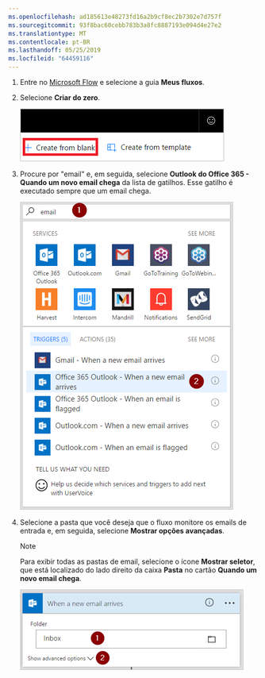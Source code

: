 ```yaml
---
ms.openlocfilehash: ad185613e48273fd16a2b9cf8ec2b7302e7d757f
ms.sourcegitcommit: 93f8bac60cebb783b3a8fc8887193e094d4e27e2
ms.translationtype: MT
ms.contentlocale: pt-BR
ms.lasthandoff: 05/25/2019
ms.locfileid: "64459116"
---
```

1. Entre no [Microsoft Flow](https://flow.microsoft.com) e selecione a guia **Meus fluxos**.
2. Selecione **Criar do zero**.
   
    ![fluxo em branco](media/email-triggers/email-triggers-create-blank.png)
3. Procure por "email" e, em seguida, selecione **Outlook do Office 365 - Quando um novo email chega** da lista de gatilhos. Esse gatilho é executado sempre que um email chega.
   
    ![gatilho de email](media/email-triggers/email-triggers-1.png)
4. Selecione a pasta que você deseja que o fluxo monitore os emails de entrada e, em seguida, selecione **Mostrar opções avançadas**.
   
     >[!NOTE]
     > Para exibir todas as pastas de email, selecione o ícone **Mostrar seletor**, que está localizado do lado direito da caixa **Pasta** no cartão **Quando um novo email chega**.
   
    ![propriedade de pasta](media/email-triggers/email-triggers-subject-folder.png)

